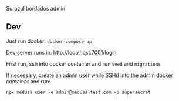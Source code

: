 Surazul bordados admin

## Dev

Just run docker: `docker-compose up`

Dev server runs in: http://localhost:7001/login

First run, ssh into docker container and run `seed` and `migrations`

If necessary, create an admin user while SSHd into the admin docker container and run:

`npx medusa user -e admin@medusa-test.com -p supersecret`
